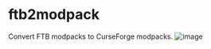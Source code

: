 # ftb2modpack
Convert FTB modpacks to CurseForge modpacks.
![image](https://github.com/OwczarekGit/ftb2modpack/assets/32412218/7a59bfb7-27a2-4c01-a316-7f792fc5699c)
